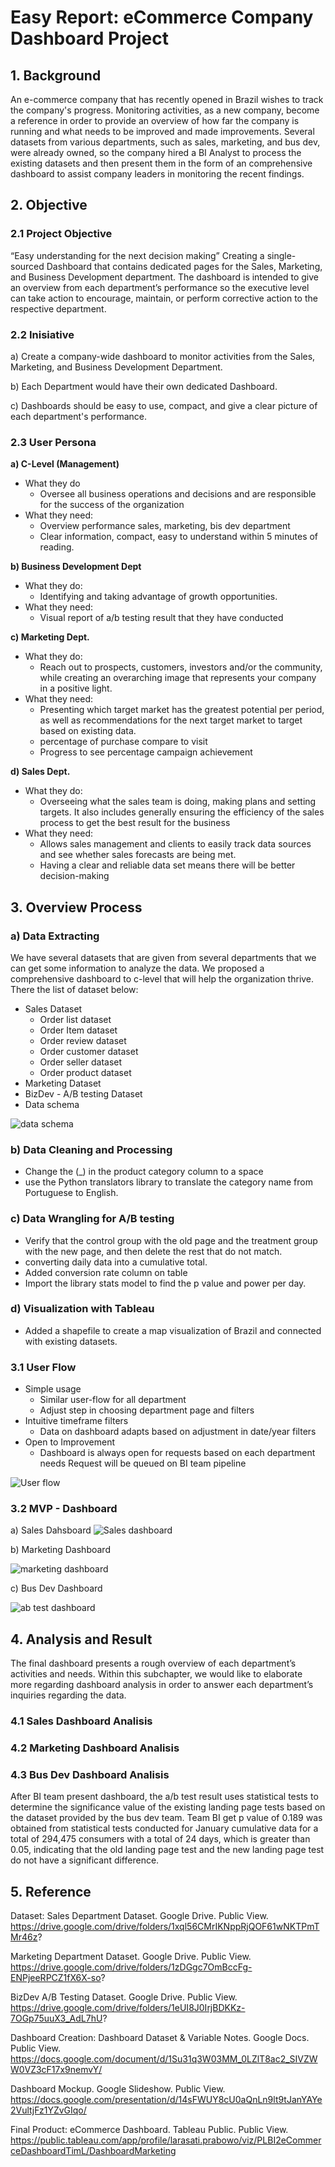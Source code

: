 # Easy Report: eCommerce Company Dashboard Project
## 1. Background
  An e-commerce company that has recently opened in Brazil wishes to track the company's progress. Monitoring activities, as a new company, become a reference in order to provide an overview of how far the company is running and what needs to be improved and made improvements. Several datasets from various departments, such as sales, marketing, and bus dev, were already owned, so the company hired a BI Analyst to process the existing datasets and then present them in the form of an comprehensive dashboard to assist company leaders in monitoring the recent findings.
## 2. Objective
### 2.1 Project Objective
“Easy understanding for the next decision making”
Creating a single-sourced Dashboard that contains dedicated pages for the Sales, Marketing, and Business Development department. The dashboard is intended to give an overview from each department’s performance so the executive level can take action to encourage, maintain, or perform corrective action to the respective department.

### 2.2 Inisiative
a) Create a company-wide dashboard to monitor activities from the Sales, Marketing, and Business Development Department.

b) Each Department would have their own dedicated Dashboard.

c) Dashboards should be easy to use, compact, and give a clear picture of each department's performance.

### 2.3 User Persona
**a) C-Level (Management)**
  * What they do
    - Oversee all business operations and decisions and are responsible for the success of the organization
  * What they need:
    - Overview performance sales, marketing, bis dev department
    - Clear information, compact, easy to understand within 5 minutes of reading.

**b) Business Development Dept**
  * What they do:
    - Identifying and taking advantage of growth opportunities.
  * What they need:
    - Visual report of a/b testing result that they have conducted
    
**c) Marketing Dept.**
  * What they do:
    - Reach out to prospects, customers, investors and/or the community, while creating an overarching image that represents your company in a positive light.
  * What they need:
    - Presenting which target market has the greatest potential per period, as well as recommendations for the next target market to target based on existing data.
    - percentage of purchase compare to visit
    - Progress to see percentage campaign achievement

**d) Sales Dept.**
  * What they do:
    - Overseeing what the sales team is doing, making plans and setting targets. It also includes generally ensuring the efficiency of the sales process to get the best result for the business
  * What they need:
    - Allows sales management and clients to easily track data sources and see whether sales forecasts are being met.
    - Having a clear and reliable data set means there will be better decision-making

## 3. Overview Process
### a) Data Extracting
  We have several datasets that are given from several departments that we can get some information to analyze the data. We proposed a comprehensive dashboard to c-level that will help the organization thrive. There the list of dataset below:
* Sales Dataset
    - Order list dataset
    - Order Item dataset
    - Order review dataset
    - Order customer dataset
    - Order seller dataset
    - Order product dataset
* Marketing Dataset
* BizDev - A/B testing Dataset
* Data schema

![data schema](https://user-images.githubusercontent.com/102814373/193418657-1fe5ff7c-bcab-4b5e-a22c-1d5f0c227ca7.png)


### b) Data Cleaning and Processing
* Change the (_) in the product category column to a space
* use the Python translators library to translate the category name from Portuguese to English.
### c) Data Wrangling for A/B testing
* Verify that the control group with the old page and the treatment group with the new page, and then delete the rest that do not match.
* converting daily data into a cumulative total.
* Added conversion rate column on table
* Import the library stats model to find the p value and power per day.

### d) Visualization with Tableau
* Added a shapefile to create a map visualization of Brazil and connected with existing datasets.

### 3.1 User Flow
* Simple usage
    - Similar user-flow for all department
    - Adjust step in choosing department page and filters
* Intuitive timeframe filters
    - Data on dashboard adapts based on adjustment in date/year filters
* Open to Improvement
    - Dashboard is always open for requests based on each department needs
      Request will be queued on BI team pipeline

![User flow](https://user-images.githubusercontent.com/102814373/193417612-967c1655-551a-402b-ab5d-2ee320e33990.png)

### 3.2 MVP - Dashboard
a) Sales Dahsboard
![Sales dashboard](https://user-images.githubusercontent.com/102814373/193417347-cb9a0c05-a3ed-4d30-b6dc-608f886957ae.png)


b) Marketing Dashboard

![marketing dashboard](https://user-images.githubusercontent.com/102814373/193417419-663fb988-1b66-49e2-a6f2-01a2537bcbe0.png)



c) Bus Dev Dashboard

![ab test dashboard](https://user-images.githubusercontent.com/102814373/193417444-1fdcafba-5d59-4d77-ae12-604da9432708.png)


## 4. Analysis and Result
The final dashboard presents a rough overview of each department’s activities and needs. Within this subchapter, we would like to elaborate more regarding dashboard analysis in order to answer each department’s inquiries regarding the data.
### 4.1 Sales Dashboard Analisis
### 4.2 Marketing Dashboard Analisis
### 4.3 Bus Dev Dashboard Analisis
After BI team present dashboard, the a/b test result uses statistical tests to determine the significance value of the existing landing page tests based on the dataset provided by the bus dev team.
Team BI get p value of 0.189 was obtained from statistical tests conducted for January cumulative data for a total of 294,475 consumers with a total of 24 days, which is greater than 0.05, indicating that the old landing page test and the new landing page test do not have a significant difference.


## 5. Reference
Dataset:
Sales Department Dataset. Google Drive. Public View. https://drive.google.com/drive/folders/1xql56CMrIKNppRjQOF61wNKTPmTMr46z?

Marketing Department Dataset. Google Drive. Public View. https://drive.google.com/drive/folders/1zDGgc7OmBccFg-ENPjeeRPCZ1fX6X-so?

BizDev A/B Testing Dataset. Google Drive. Public View. https://drive.google.com/drive/folders/1eUI8J0IrjBDKKz-7OGp75uuX3_AdL7hU?

Dashboard Creation:
Dashboard Dataset & Variable Notes. Google Docs. Public View. https://docs.google.com/document/d/1Su31q3W03MM_0LZlT8ac2_SIVZWW0VZ3cF17x9nemvY/

Dashboard Mockup. Google Slideshow. Public View. https://docs.google.com/presentation/d/14sFWUY8cU0aQnLn9lt9tJanYAYe2VultjFz1YZvGIqo/

Final Product:
eCommerce Dashboard. Tableau Public. Public View. https://public.tableau.com/app/profile/larasati.prabowo/viz/PLBI2eCommerceDashboardTimL/DashboardMarketing
